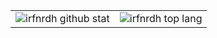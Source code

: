 


|||
|---|---|
|![irfnrdh github stat](https://github-readme-stats.vercel.app/api?username=irfnrdh&show_icons=true&hide_border=true&theme=vue)|![irfnrdh top lang](https://github-readme-stats.vercel.app/api/top-langs/?username=irfnrdh&layout=compact&hide_border=true&theme=vue)| 


<!--
![](#assets/gh-banner.jpg)

Part time artist, full time creator
[Learn. Create. Develop. Share]

### Hi there 👋

Yooo! !

**irfnrdh/irfnrdh** is a ✨ _special_ ✨ repository because its `README.md` (this file) appears on your GitHub profile.

Here are some ideas to get you started:

- 🔭 I’m currently working on ...
- 🌱 I’m currently learning ...
- 👯 I’m looking to collaborate on ...
- 🤔 I’m looking for help with ...
- 💬 Ask me about ...
- 📫 How to reach me: ...
- 😄 Pronouns: ...
- ⚡ Fun fact: ...
-->


